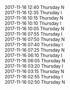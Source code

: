 2017-11-16 12:40 Thursday  N  
2017-11-16 12:35 Thursday  I  
2017-11-16 10:15 Thursday  N  
2017-11-16 10:10 Thursday  I  
2017-11-16 10:05 Thursday  N  
2017-11-16 07:55 Thursday  I  
2017-11-16 07:50 Thursday  N  
2017-11-16 07:40 Thursday  I  
2017-11-16 07:25 Thursday  N  
2017-11-16 06:10 Thursday  I  
2017-11-16 06:05 Thursday  N  
2017-11-16 03:20 Thursday  I  
2017-11-16 03:15 Thursday  N  
2017-11-16 02:55 Thursday  I  
2017-11-16 02:50 Thursday  N  
